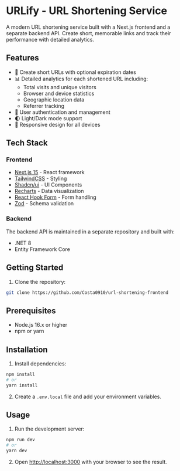 # URLify - URL Shortening Service

A modern URL shortening service built with a Next.js frontend and a separate backend API. Create short, memorable links and track their performance with detailed analytics.

## Features

- 🔗 Create short URLs with optional expiration dates
- 📊 Detailed analytics for each shortened URL including:
  - Total visits and unique visitors
  - Browser and device statistics
  - Geographic location data
  - Referrer tracking
- 👤 User authentication and management
- 🌓 Light/Dark mode support
- 📱 Responsive design for all devices

## Tech Stack

### Frontend
- [Next.js 15](https://nextjs.org/) - React framework
- [TailwindCSS](https://tailwindcss.com/) - Styling
- [Shadcn/ui](https://ui.shadcn.com/) - UI Components
- [Recharts](https://recharts.org/) - Data visualization
- [React Hook Form](https://react-hook-form.com/) - Form handling
- [Zod](https://zod.dev/) - Schema validation

### Backend
The backend API is maintained in a separate repository and built with:
- .NET 8
- Entity Framework Core

## Getting Started

1. Clone the repository:
```bash
git clone https://github.com/Costa0910/url-shortening-frontend
```

## Prerequisites

- Node.js 16.x or higher
- npm or yarn

## Installation

1. Install dependencies:
```bash
npm install
# or
yarn install
```

2. Create a `.env.local` file and add your environment variables.

## Usage

1. Run the development server:
```bash
npm run dev
# or
yarn dev
```

2. Open [http://localhost:3000](http://localhost:3000) with your browser to see the result.